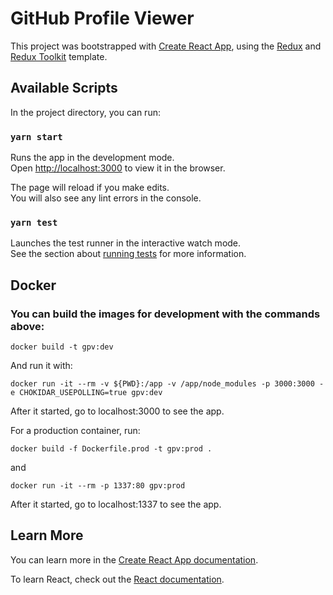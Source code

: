 # GitHub Profile Viewer

This project was bootstrapped with [Create React App](https://github.com/facebook/create-react-app), using the [Redux](https://redux.js.org/) and [Redux Toolkit](https://redux-toolkit.js.org/) template.

## Available Scripts

In the project directory, you can run:

### `yarn start`

Runs the app in the development mode.<br />
Open [http://localhost:3000](http://localhost:3000) to view it in the browser.

The page will reload if you make edits.<br />
You will also see any lint errors in the console.

### `yarn test`

Launches the test runner in the interactive watch mode.<br />
See the section about [running tests](https://facebook.github.io/create-react-app/docs/running-tests) for more information.

## Docker

### You can build the images for development with the commands above:

`docker build -t gpv:dev`

And run it with:

`docker run -it --rm -v ${PWD}:/app -v /app/node_modules -p 3000:3000 -e CHOKIDAR_USEPOLLING=true gpv:dev`

After it started, go to localhost:3000 to see the app.

For a production container, run:

`docker build -f Dockerfile.prod -t gpv:prod .`

and

`docker run -it --rm -p 1337:80 gpv:prod`

After it started, go to localhost:1337 to see the app.

## Learn More

You can learn more in the [Create React App documentation](https://facebook.github.io/create-react-app/docs/getting-started).

To learn React, check out the [React documentation](https://reactjs.org/).
